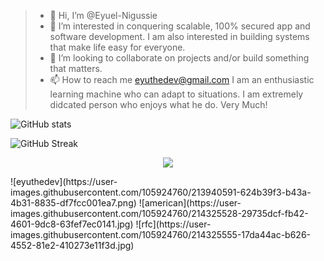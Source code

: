 <!-- ![Alt Text](https://media.giphy.com/media/WLhzPXdgN3paKEQsI9/giphy.gif)
 -->
> - 👋 Hi, I’m @Eyuel-Nigussie
>- 👀 I’m interested in conquering scalable, 100% secured app and software development. I am also interested in building systems that make life easy for everyone.
>- 💞️ I’m looking to collaborate on projects and/or build something that matters.
>- 📫 How to reach me eyuthedev@gmail.com
> I am an enthusiastic learning machine who can adapt to situations. I am extremely didcated person who enjoys what he do. Very Much!


![GitHub stats](https://github-readme-stats.vercel.app/api?username=Eyuel-Nigussie&count_private=true)
<!-- ![Top Langs](https://github-readme-stats.vercel.app/api/top-langs/?username=Eyuel-Nigussie&theme=tokyonight) -->

![GitHub Streak](https://github-readme-streak-stats.herokuapp.com?user=Eyuel-Nigussie)
<p align="center">
  <a href="https://skillicons.dev">
    <img src="https://skillicons.dev/icons?i=git,kubernetes,docker,c,vim,bootstrap,cpp,codepen,css,deno,django,dynamodb,electron,fastapi,figma,firebase,github,gitlab,gradle,js,jquery,jest,laravel,linux,md,materialui,maven,mongodb,mysql,netlify,nginx,nodejs,openstack,php,postgres,postman,py,qt,sqlite,svelte,tailwind,threejs,vercel,vite,vue,xd" />
  </a>
</p>
![eyuthedev](https://user-images.githubusercontent.com/105924760/213940591-624b39f3-b43a-4b31-8835-df7fcc001ea7.png)
![american](https://user-images.githubusercontent.com/105924760/214325528-29735dcf-fb42-4601-9dc8-63fef7ec0141.jpg) ![rfc](https://user-images.githubusercontent.com/105924760/214325555-17da44ac-b626-4552-81e2-410273e11f3d.jpg)
